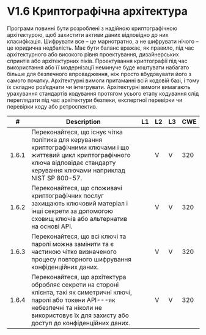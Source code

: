 # V1.6 Криптографічна архітектура
Програми повинні бути розроблені з надійною криптографічною архітектурою, щоб захистити активи даних відповідно до них
класифікація. Шифрувати все – це марнотратно, а не шифрувати нічого – це юридична недбалість. Має бути баланс
вражає, як правило, під час архітектурного або високого рівня проектування, дизайнерських спринтів або архітектурних піків. Проектування
криптографії під час використання або її модернізації неминуче буде коштувати набагато більше для безпечного впровадження, ніж просто
вбудовувати його з самого початку.
Архітектурні вимоги притаманні всій кодовій базі, і тому їх складно роз’єднати чи інтегрувати.
Архітектурні вимоги вимагають урахування стандартів кодування протягом усього етапу кодування
слід переглядати під час архітектури безпеки, експертної перевірки чи перевірки коду або ретроспектив.

|#|Description|L1|L2|L3|CWE|
|----|----|----|----|----|----|
|1.6.1 |Переконайтеся, що існує чітка політика для керування криптографічними ключами і що життєвий цикл криптографічного ключа відповідає стандарту керування ключами наприклад NIST SP 800-57.||V|V|320|
|1.6.2 |Переконайтеся, що споживачі криптографічних послуг захищають ключовий матеріал і інші секрети за допомогою сховищ ключів або альтернатив на основі API.||V|V|320|
|1.6.3 |Переконайтеся, що всі ключі та паролі можна замінити та є частиною чітко визначеного процесу повторного шифрування конфіденційних даних.||V|V|320|
|1.6.4 |Переконайтеся, що архітектура обробляє секрети на стороні клієнта, такі як симетричні ключі, паролі або токени API---як небезпечні та ніколи не використовує їх для захисту або доступ до конфіденційних даних.||V|V|320|
